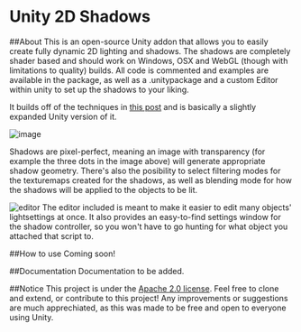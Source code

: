 # Unity 2D Shadows

##About
This is an open-source Unity addon that allows you to easily create fully dynamic 2D lighting and shadows. The shadows are completely shader based and should work on Windows, OSX and WebGL (though with limitations to quality) builds. All code is commented and examples are available in the package, as well as a .unitypackage and a custom Editor within unity to set up the shadows to your liking.

It builds off of the techniques in [this post](https://github.com/mattdesl/lwjgl-basics/wiki/2D-Pixel-Perfect-Shadows) and is basically a slightly expanded Unity version of it.

![image](https://dl.dropboxusercontent.com/u/38127392/2DShadows.png)

Shadows are pixel-perfect, meaning an image with transparency (for example the three dots in the image above) will generate appropriate shadow geometry. There's also the posibility to select filtering modes for the texturemaps created for the shadows, as well as blending mode for how the shadows will be applied to the objects to be lit.

![editor](https://dl.dropboxusercontent.com/u/38127392/2dShadowEditor.png)
The editor included is meant to make it easier to edit many objects' lightsettings at once. It also provides an easy-to-find settings window for the shadow controller, so you won't have to go hunting for what object you attached that script to.

##How to use
Coming soon!

##Documentation
Documentation to be added.

##Notice
This project is under the [Apache 2.0 license](http://www.apache.org/licenses/LICENSE-2.0). Feel free to clone and extend, or contribute to this project! Any improvements or suggestions are much apprechiated, as this was made to be free and open to everyone using Unity.
